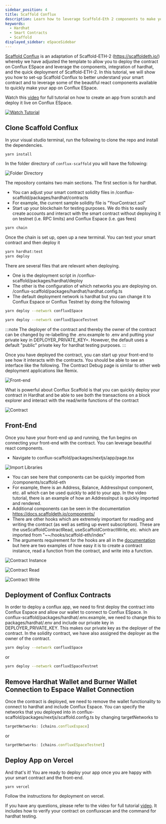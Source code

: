 ```yaml
---
sidebar_position: 4
title: Scaffold Conflux
description: Learn how to leverage Scaffold-Eth 2 components to make your Conflux App
keywords:
  - Hardhat
  - Smart Contracts
  - Scaffold
displayed_sidebar: eSpaceSidebar
---
```


[Scaffold Conflux](https://github.com/intrepidcanadian/conflux-scaffold) is an adaptation of Scaffold-ETH-2 (https://scaffoldeth.io/) whereby we have adjusted the template to allow you to deploy the contract on Conflux ESpace and leverage the components, integration of hardhat, and the quick deployment of Scaffold-ETH-2. In this tutorial, we will show you how to set-up Scaffold Conflux to better understand your smart contract and to leverage some of the beautiful react components available to quickly make your app on Conflux ESpace. 

Watch this [video](https://youtu.be/33S0IjGGsQg) for full tutorial on how to create an app from scratch and deploy it live on Conflux ESpace.

[![Watch Tutorial](https://img.youtube.com/vi/33S0IjGGsQg/0.jpg)](https://www.youtube.com/watch?v=33S0IjGGsQg)

## Clone Scaffold Conflux

In your visual studio terminal, run the following to clone the repo and install the dependencies. 

```bash
yarn install
```
In the folder directory of `conflux-scaffold` you will have the following:

![Folder Directory](../img/CfxScaffoldFolderStructure.png)

The repository contains two main sections. The first section is for hardhat. 
- You can adjust your smart contract solidity files in /conflux-scaffold/packages/hardhat/contracts 
- For example, the current sample solidity file is "YourContract.sol" 
- Start up your blockchain for testing purposes. We do this to easily create accounts and interact with the smart contract without deploying it on testnet (i.e. RPC limits) and Conflux Espace (i.e. gas fees)

```bash
yarn chain
```

Once the chain is set up, open up a new terminal. You can test your smart contract and then deploy it 

```bash
yarn hardhat:test
yarn deploy
```

There are several files that are relevant when deploying. 

- One is the deployment script in /conflux-scaffold/packages/hardhat/deploy
- The other is the configuration of which networks you are deploying on. /conflux-scaffold/packages/hardhat/hardhat.config.ts
- The default deployment network is hardhat but you can change it to Conflux Espace or Conflux Testnet by doing the following

```bash
yarn deploy --network confluxESpace
```

```bash
yarn deploy --network confluxESpaceTestnet
```

:::note
The deployer of the contract and thereby the owner of the contract can be changed by re-labelling the .env.example to .env and putting your private key in DEPLOYER_PRIVATE_KEY=. However, the default uses a default "public" private key for hardhat testing purposes.
:::

Once you have deployed the contract, you can start up your front-end to see how it interacts with the contracts. You should be able to see an interface like the following. The Contract Debug page is similar to other web deployment applications like Remix.

![Front-end](../img/FrontEnd.png)

What is powerful about Conflux Scaffold is that you can quickly deploy your contract in Hardhat and be able to see both the transactions on a block explorer and interact with the read/write functions of the contract

![Contract](../img/ContractInteraction.png)


## Front-End

Once you have your front-end up and running, the fun begins on connecting your front-end with the contract. You can leverage beautiful react components.

- Navigate to conflux-scaffold/packages/nextjs/app/page.tsx

![Import Libraries](../img/Components.png)

- You can see here that components can be quickly imported from /components/scaffold-eth
- For example, there is an Address, Balance, AddressInput component, etc. all which can be used quickly to add to your app. In the video tutorial, there is an example of how an AddressInput is quickly imported and rendered.
- Additional components can be seen in the documentation https://docs.scaffoldeth.io/components/
- There are other hooks which are extremely important for reading and writing the contract (as well as setting up event subscription). These are the useScaffoldContractRead, useScaffoldContractWrite, etc. which are imported from "~~/hooks/scaffold-eth/index"
- The arguments requirement for the hooks are all in the [documentation](https://docs.scaffoldeth.io/components/) but here are two examples of how easy it is to create a contract instance, read a function from the contract, and write into a function.

![Contract Instance](../img/ContractInstance.png)

![Contract Read](../img/ContractRead.png)

![Contract Write](../img/ContractWrite.png)

## Deployment of Conflux Contracts

In order to deploy a conflux app, we need to first deploy the contract into Conflux Espace and allow our wallet to connect to Conflux ESpace. In conflux-scaffold/packages/hardhat/.env.example, we need to change this to packages/hardhat/.env and include our private key in DEPLOYER_PRIVATE_KEY. This makes our private key as the deployer of the contract. In the solidity contract, we have also assigned the deployer as the owner of the contract.

```bash
yarn deploy --network confluxESpace
```

or 

```bash
yarn deploy --network confluxESpaceTestnet
```

## Remove Hardhat Wallet and Burner Wallet Connection to Espace Wallet Connection

Once the contract is deployed, we need to remove the wallet functionality to connect to hardhat and include Conflux Espace. You can specify the networks that you deployed into in conflux-scaffold/packages/nextjs/scaffold.config.ts by changing targetNetworks to 

```javascript
targetNetworks: [chains.confluxEspace]
```

or

```javascript
targetNetworks: [chains.confluxESpaceTestnet]
```

## Deploy App on Vercel

And that's it! You are ready to deploy your app once you are happy with your smart contract and the front-end.

```bash
yarn vercel
```

Follow the instructions for deployment on vercel. 

If you have any questions, please refer to the video for full tutorial [video](https://youtu.be/33S0IjGGsQg). It includes how to verify your contract on confluxscan and the command for hardhat testing.